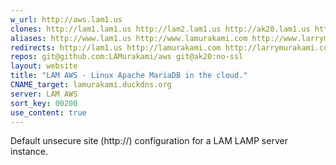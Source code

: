 ```yaml
---
w_url: http://aws.lam1.us
clones: http://lam1.lam1.us http://lam2.lam1.us http://ak20.lam1.us http://ak19.lam1.us http://a17.lam1.us http://ak7.lam1.us
aliases: http://www.lam1.us http://www.lamurakami.com http://www.larrymurakami.com
redirects: http://lam1.us http://lamurakami.com http://larrymurakami.com
repos: git@github.com:LAMurakami/aws git@ak20:no-ssl
layout: website
title: "LAM AWS - Linux Apache MariaDB in the cloud."
CNAME_target: lamurakami.duckdns.org
server: LAM AWS
sort_key: 00200
use_content: true
---
```


Default unsecure site (http://) configuration for a LAM LAMP server instance.
